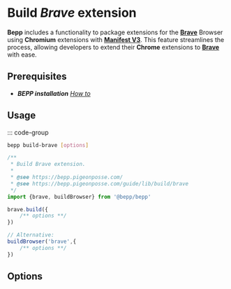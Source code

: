 # Build _Brave_ extension

**Bepp** includes a functionality to package extensions for the [**Brave**](https://brave.com/) Browser using **Chromium** extensions with [**Manifest V3**](https://developer.chrome.com/docs/extensions/reference/manifest). This feature streamlines the process, allowing developers to extend their **Chrome** extensions to [**Brave**](https://brave.com/) with ease.

## Prerequisites

- **__BEPP_ installation_** [_How to_](../index.md#installation)

## Usage

::: code-group

```bash
bepp build-brave [options]
```

```js
/**
 * Build Brave extension.
 * 
 * @see https://bepp.pigeonposse.com/
 * @see https://bepp.pigeonposse.com/guide/lib/build/brave
 */
import {brave, buildBrowser} from '@bepp/bepp'

brave.build({
    /** options **/
})

// Alternative:
buildBrowser('brave',{
    /** options **/
})
```

## Options

<!--@include: ../../../partials/build-browser-chromium-input.md-->
<!--@include: ../../../partials/build-browser-shared.md-->
<!--@include: ../../../partials/options-shared.md-->
